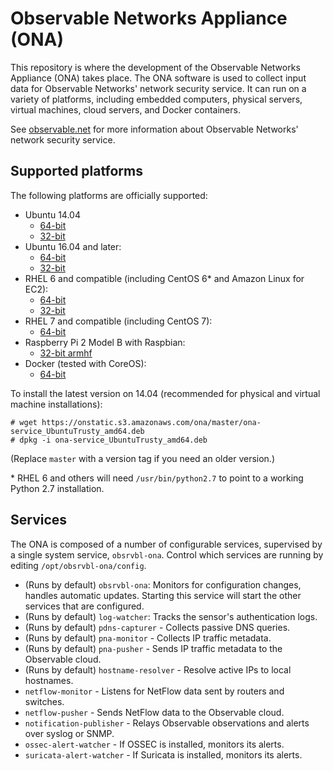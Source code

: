 # Observable Networks Appliance (ONA) #

This repository is where the development of the Observable Networks Appliance (ONA) takes place. The ONA software is used to collect input data for Observable Networks' network security service. It can run on a variety of platforms, including embedded computers, physical servers, virtual machines, cloud servers, and Docker containers.

See [observable.net](https://observable.net) for more information about Observable Networks' network security service.

## Supported platforms

The following platforms are officially supported:

* Ubuntu 14.04
    * [64-bit](https://onstatic.s3.amazonaws.com/ona/master/ona-service_UbuntuTrusty_amd64.deb)
    * [32-bit](https://onstatic.s3.amazonaws.com/ona/master/ona-service_UbuntuTrusty_i386.deb)
* Ubuntu 16.04 and later:
    * [64-bit](https://onstatic.s3.amazonaws.com/ona/master/ona-service_UbuntuVivid_amd64.deb)
    * [32-bit](https://onstatic.s3.amazonaws.com/ona/master/ona-service_UbuntuVivid_i386.deb)
* RHEL 6 and compatible (including CentOS 6* and Amazon Linux for EC2):
    * [64-bit](https://onstatic.s3.amazonaws.com/ona/master/ona-service_RHEL_6_amd64.rpm)
    * [32-bit](https://onstatic.s3.amazonaws.com/ona/master/ona-service_RHEL_6_i386.rpm)
* RHEL 7 and compatible (including CentOS 7):
    * [64-bit](https://onstatic.s3.amazonaws.com/ona/master/ona-service_RHEL_7_amd64.rpm)
* Raspberry Pi 2 Model B with Raspbian:
    * [32-bit armhf](https://onstatic.s3.amazonaws.com/ona-service/master/ona-service_RaspbianJessie_armhf.deb)
* Docker (tested with CoreOS):
    * [64-bit](https://github.com/obsrvbl/ona/blob/master/images/docker/Dockerfile)

To install the latest version on 14.04 (recommended for physical and virtual machine installations):

```
# wget https://onstatic.s3.amazonaws.com/ona/master/ona-service_UbuntuTrusty_amd64.deb
# dpkg -i ona-service_UbuntuTrusty_amd64.deb
```

(Replace `master` with a version tag if you need an older version.)

\* RHEL 6 and others will need `/usr/bin/python2.7` to point to a working Python 2.7 installation.

## Services

The ONA is composed of a number of configurable services, supervised by a single system service, `obsrvbl-ona`. Control which services are running by editing `/opt/obsrvbl-ona/config`.

* (Runs by default) `obsrvbl-ona`: Monitors for configuration changes, handles
  automatic updates. Starting this service will start the other services that are configured.
* (Runs by default) `log-watcher`: Tracks the sensor's authentication logs.
* (Runs by default) `pdns-capturer` - Collects passive DNS queries.
* (Runs by default) `pna-monitor` - Collects IP traffic metadata.
* (Runs by default) `pna-pusher` - Sends IP traffic metadata to the Observable cloud.
* (Runs by default) `hostname-resolver` - Resolve active IPs to local hostnames.
* `netflow-monitor` - Listens for NetFlow data sent by routers and switches.
* `netflow-pusher` - Sends NetFlow data to the Observable cloud.
* `notification-publisher` - Relays Observable observations and alerts over syslog or SNMP.
* `ossec-alert-watcher` - If OSSEC is installed, monitors its alerts.
* `suricata-alert-watcher` - If Suricata is installed, monitors its alerts.

